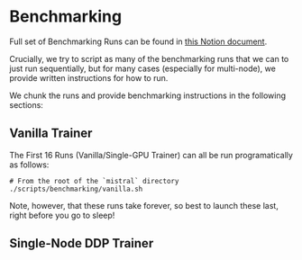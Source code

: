 # Benchmarking

Full set of Benchmarking Runs can be found in
[this Notion document](https://www.notion.so/skaramcheti/Mistral-Benchmarking-DS-FS-b9d1c15bffbb4694adcad8b51a6f890b).

Crucially, we try to script as many of the benchmarking runs that we can to just run sequentially, but for many cases
(especially for multi-node), we provide written instructions for how to run.

We chunk the runs and provide benchmarking instructions in the following sections:

## Vanilla Trainer

The First 16 Runs (Vanilla/Single-GPU Trainer) can all be run programatically as follows:

```
# From the root of the `mistral` directory
./scripts/benchmarking/vanilla.sh
```

Note, however, that these runs take forever, so best to launch these last, right before you go to sleep!

## Single-Node DDP Trainer

